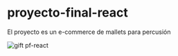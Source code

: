 # proyecto-final-react

El proyecto es un e-commerce de mallets para percusión 


![gift pf-react](https://user-images.githubusercontent.com/96200689/194905290-1733c822-ee22-47df-a1a5-fded65178b8c.gif)
